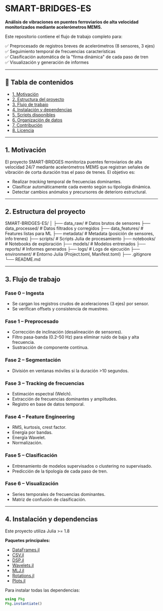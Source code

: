# SMART-BRIDGES-ES

**Análisis de vibraciones en puentes ferroviarios de alta velocidad monitorizados mediante acelerómetros MEMS.**

Este repositorio contiene el flujo de trabajo completo para:

✅ Preprocesado de registros breves de acelerómetros (8 sensores, 3 ejes)  
✅ Seguimiento temporal de frecuencias características  
✅ Clasificación automática de la "firma dinámica" de cada paso de tren  
✅ Visualización y generación de informes

---

## 📑 Tabla de contenidos

- [1. Motivación](#1-motivación)
- [2. Estructura del proyecto](#2-estructura-del-proyecto)
- [3. Flujo de trabajo](#3-flujo-de-trabajo)
- [4. Instalación y dependencias](#4-instalación-y-dependencias)
- [5. Scripts disponibles](#5-scripts-disponibles)
- [6. Organización de datos](#6-organización-de-datos)
- [7. Contribución](#7-contribución)
- [8. Licencia](#8-licencia)

---

## 1. Motivación

El proyecto SMART-BRIDGES monitoriza puentes ferroviarios de alta velocidad 24/7 mediante acelerómetros MEMS que registran señales de vibración de corta duración tras el paso de trenes. El objetivo es:

- Realizar *tracking* temporal de frecuencias dominantes.
- Clasificar automáticamente cada evento según su tipología dinámica.
- Detectar cambios anómalos y precursores de deterioro estructural.

---

## 2. Estructura del proyecto

SMART-BRIDGES-ES/
│
├── data_raw/ # Datos brutos de sensores
├── data_processed/ # Datos filtrados y corregidos
├── data_features/ # Features listas para ML
├── metadata/ # Metadata (posición de sensores, info trenes)
├── scripts/ # Scripts Julia de procesamiento
├── notebooks/ # Notebooks de exploración
├── models/ # Modelos entrenados
├── reports/ # Informes generados
├── logs/ # Logs de ejecución
├── environment/ # Entorno Julia (Project.toml, Manifest.toml)
├── .gitignore
└── README.md

---

## 3. Flujo de trabajo

### Fase 0 – Ingesta
- Se cargan los registros crudos de aceleraciones (3 ejes) por sensor.
- Se verifican offsets y consistencia de muestreo.

### Fase 1 – Preprocesado
- Corrección de inclinación (desalineación de sensores).
- Filtro pasa-banda (0.2–50 Hz) para eliminar ruido de baja y alta frecuencia.
- Sustracción de componente continua.

### Fase 2 – Segmentación
- División en ventanas móviles si la duración >10 segundos.

### Fase 3 – Tracking de frecuencias
- Estimación espectral (Welch).
- Extracción de frecuencias dominantes y amplitudes.
- Registro en base de datos temporal.

### Fase 4 – Feature Engineering
- RMS, kurtosis, crest factor.
- Energía por bandas.
- Energía Wavelet.
- Normalización.

### Fase 5 – Clasificación
- Entrenamiento de modelos supervisados o clustering no supervisado.
- Predicción de la tipología de cada paso de tren.

### Fase 6 – Visualización
- Series temporales de frecuencias dominantes.
- Matriz de confusión de clasificación.

---

## 4. Instalación y dependencias

Este proyecto utiliza Julia >= 1.8

**Paquetes principales:**
- [DataFrames.jl](https://github.com/JuliaData/DataFrames.jl)
- [CSV.jl](https://github.com/JuliaData/CSV.jl)
- [DSP.jl](https://github.com/JuliaDSP/DSP.jl)
- [Wavelets.jl](https://github.com/JuliaDSP/Wavelets.jl)
- [MLJ.jl](https://github.com/alan-turing-institute/MLJ.jl)
- [Rotations.jl](https://github.com/FugroRoames/Rotations.jl)
- [Plots.jl](https://github.com/JuliaPlots/Plots.jl)

Para instalar todas las dependencias:
```julia
using Pkg
Pkg.instantiate()
